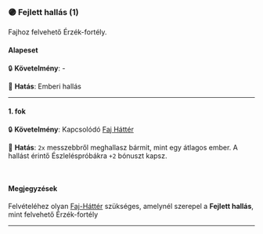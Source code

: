 ### 🟣 Fejlett hallás (1)

<!-- tag: erzekfortely -->

Fajhoz felvehető Érzék-fortély.

#### Alapeset

🔒 **Követelmény**:  -

🌟 **Hatás**: Emberi hallás

---
#### 1. fok

🔒 **Követelmény**: Kapcsolódó [Faj Háttér](../021_faj_hatterek.md)

🌟 **Hatás**: `2x` messzebbről meghallasz bármit, mint egy átlagos ember. A hallást érintő Észleléspróbákra `+2` bónuszt kapsz.


<br />

#### Megjegyzések

Felvételéhez olyan [Faj-Háttér](../021_faj_hatterek.md) szükséges, amelynél szerepel a **Fejlett hallás**, mint felvehető Érzék-fortély

---
